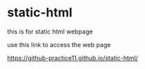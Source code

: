 # static-html
this is for static html webpage

use this link to access the web page

https://github-practice11.github.io/static-html/